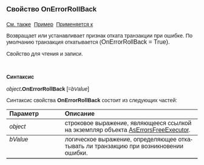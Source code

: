 <html>
<head>
<title>Вид просмотра\AltFont</title>
<style type="text/css">
.auto-style3 {
	font-family: Arial;
}
</style>
</head>

<body>

<p><strong><font size="4" face="Arial">Свойство OnErrorRollBack<br>
<br>
</font></strong><font face="Arial"><a href="../AsErrorsFreeExecutor.html">См. также</a>&nbsp;
<u>Пример</u>&nbsp; <a href="../AsErrorsFreeExecutor.html">Применяется к</a></font></p>

<p><font face="Arial">Возвращает или устанавливает признак 
<span lang="ru">отката транзакции при ошибке</span>. <span lang="ru">По 
умолчанию транзакция откатывается (</span></font><font size="3" face="Arial">OnErrorRollBack<span lang="ru"> 
= </span>True<span lang="ru">).</span></font></p>

<p><font face="Arial">Свойство для чтения и записи.</font></p>

<p class="label">&nbsp;</p>

<p class="label"><font face="Arial"><b>Синтаксис<br>
<br>
</b><em>object</em><strong>.OnErrorRollBack</strong><strong> </strong>
[=<em>bValue</em>]&nbsp;</font></p>

<p><font face="Arial">Синтаксис свойства <b>OnErrorRollBack</b>
состоит из следующих частей:</font></p>

<table border="1" cellPadding="5" cols="2" frame="below" rules="rows">
<TBODY>
  <tr vAlign="top">
    <td class="label" width="29%"><font face="Arial"><b>Параметр</b></font></td>
    <td class="label" width="71%"><font face="Arial"><strong>Описание</strong></font></td>
  </tr>
  <tr>
    <td width="29%"><font face="Arial"><em>object</em></font></td>
    <td width="71%"><font face="Arial">строковое выражение, являющееся 
	ссылкой на экземпляр объекта <span class="auto-style3">
	<a href="../AsErrorsFreeExecutor.html">AsErrorsFreeExecutor</a>.</span></font></td>
  </tr>
  <tr vAlign="top">
    <td width="29%"><font face="Arial"><em>bValue</em></font></td>
    <td width="71%"><font face="Arial">логическое выражение, 
	<span lang="ru">определяющее откатывать ли транзакцию при возникновении 
	ошибки</span>. </font></td>
  </tr>
</TBODY>
</table>

</body>
</html>

